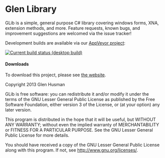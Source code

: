 Glen Library
====

GLib is a simple, general purpose C# library covering windows forms, XNA, extension methods, and more. Feature requests, known bugs, and improvement suggestions are welcomed via the issue tracker!

Development builds are available via our [AppVeyor project](https://ci.appveyor.com/project/glen3b/glib):

[![Current build status (desktop build)](https://ci.appveyor.com/api/projects/status/9076ynhjvly4anni)](https://ci.appveyor.com/project/glen3b/glib)

#### Downloads
To download this project, please see <a href="http://glen3b.github.io/GLib">the website</a>.

Copyright 2013 Glen Husman

GLib is free software: you can redistribute it and/or modify
it under the terms of the GNU Lesser General Public License as published by
the Free Software Foundation, either version 3 of the License, or
(at your option) any later version.

This program is distributed in the hope that it will be useful,
but WITHOUT ANY WARRANTY; without even the implied warranty of
MERCHANTABILITY or FITNESS FOR A PARTICULAR PURPOSE.  See the
GNU Lesser General Public License for more details.

You should have received a copy of the GNU Lesser General Public License
along with this program.  If not, see <http://www.gnu.org/licenses/>.
